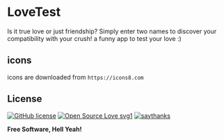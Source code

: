 # LoveTest

Is it true love or just friendship? Simply enter two names to discover your compatibility with your crush! a funny app to test your love :)

## icons

icons are downloaded from `https://icons8.com`

## License

[![GitHub license](https://img.shields.io/github/license/Naereen/StrapDown.js.svg)](https://github.com/Naereen/StrapDown.js/blob/master/LICENSE)
[![Open Source Love svg1](https://badges.frapsoft.com/os/v1/open-source.svg?v=103)](https://github.com/ellerbrock/open-source-badges/)
[![saythanks](https://img.shields.io/badge/say-thanks-ff69b4.svg)](https://saythanks.io/to/gouzal)

**Free Software, Hell Yeah!**
